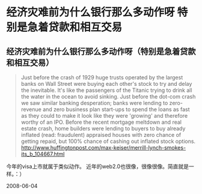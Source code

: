 # 经济灾难前为什么银行那么多动作呀 特别是急着贷款和相互交易

## 经济灾难前为什么银行那么多动作呀（特别是急着贷款和相互交易）

> Just before the crash of 1929 huge trusts operated by the largest banks on Wall Street were buying each other's stock to try and delay the inevitable. It's like the passengers of the Titanic trying to drink all the water in the ocean to avoid sinking. Just before the dot-com crash we saw similar banking desperation; banks were lending to zero-revenue and zero business plan start-ups to spend the loans as fast as they could to make it look like they were 'growing' and therefore worthy of an IPO. Before the recent mortgage meltdown and real estate crash, home builders were lending to buyers to buy already inflated (read: fraudulent) appraised houses with zero chance of getting repaid, but 100% chance of cashing out inflated stock options.
> http://www.huffingtonpost.com/max-keiser/merrill-lynch-smokes-its_b_104667.html

今年的visa上市就属于类似动作。
近年的web2.0也很像，很像很像。简直就是一样。：）

2008-06-04